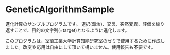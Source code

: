 # GeneticAlgorithmSample

進化計算のサンプルプログラムです。
選択(淘汰)、交叉、突然変異、評価を繰り返すことで、目的の文字列(=target)となるように進化します。

このプログラムは、室蘭工業大学計算知能研究室のゼミで使用するために作成しました。改変や応用は自由にして頂いて構いません。使用報告も不要です。